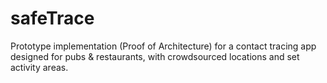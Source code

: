 # safeTrace
Prototype implementation (Proof of Architecture) for a contact tracing app designed for pubs &amp; restaurants, with crowdsourced locations and set activity areas. 
